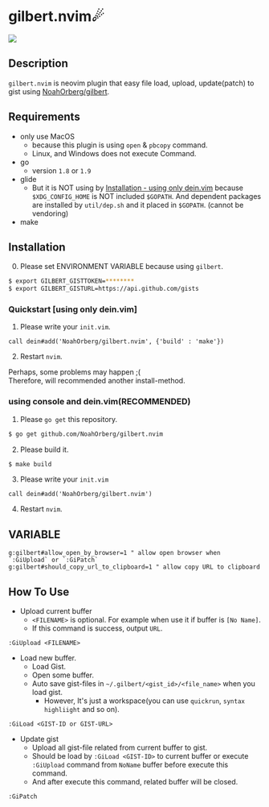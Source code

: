 # gilbert.nvim☄
![](https://travis-ci.org/NoahOrberg/gilbert.nvim.svg?branch=master)

## Description
`gilbert.nvim` is neovim plugin that easy file load, upload, update(patch) to gist using [NoahOrberg/gilbert](http://github.com/NoahOrberg/gilbert).

## Requirements
- only use MacOS
  - because this plugin is using `open` & `pbcopy` command.
  - Linux, and Windows does not execute Command.
- go
  - version `1.8` or `1.9`
- glide
  - But it is NOT using by [Installation - using only dein.vim](https://github.com/NoahOrberg/gilbert.nvim#using-only-deinvim) because `$XDG_CONFIG_HOME` is NOT included `$GOPATH`. And dependent packages are installed by `util/dep.sh` and it placed in `$GOPATH`. (cannot be vendoring)
- make

## Installation
0. Please set ENVIRONMENT VARIABLE because using `gilbert`.
``` sh
$ export GILBERT_GISTTOKEN=********
$ export GILBERT_GISTURL=https://api.github.com/gists
```

### Quickstart [using only dein.vim]
1. Please write your `init.vim`.
``` vim
call dein#add('NoahOrberg/gilbert.nvim', {'build' : 'make'})
```
2. Restart `nvim`.

Perhaps, some problems may happen ;(  
Therefore, will recommended another install-method.

### using console and dein.vim(RECOMMENDED)
1. Please `go get` this repository.
``` sh
$ go get github.com/NoahOrberg/gilbert.nvim
```
2. Please build it.
``` sh
$ make build
```
3. Please write your `init.vim`
``` vim
call dein#add('NoahOrberg/gilbert.nvim')
```
4. Restart `nvim`.


## VARIABLE 
``` vim
g:gilbert#allow_open_by_browser=1 " allow open browser when `:GiUpload` or `:GiPatch`
g:gilbert#should_copy_url_to_clipboard=1 " allow copy URL to clipboard
```

## How To Use
- Upload current buffer
  - `<FILENAME>` is optional. For example when use it if buffer is `[No Name]`.
  - If this command is success, output `URL`.
``` vim
:GiUpload <FILENAME>
```
- Load new buffer.
  - Load Gist.
  - Open some buffer.
  - Auto save gist-files in `~/.gilbert/<gist_id>/<file_name>` when you load gist.
    - However, It's just a workspace(you can use `quickrun`, `syntax highliight` and so on).
``` vim
:GiLoad <GIST-ID or GIST-URL>
```
- Update gist
  - Upload all gist-file related from current buffer to gist.
  - Should be load by `:GiLoad <GIST-ID>` to current buffer or execute `:GiUpload` command from `NoName` buffer before execute this command.
  - And after execute this command, related buffer will be closed.
``` vim
:GiPatch
```

